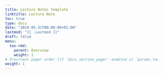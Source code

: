 ```yaml
---
title: Lecture Notes Template
linktitle: Lecture Note
toc: true
type: docs
date: "2019-05-31T00:00:00+01:00"
lastmod: "{{ .Lastmod }}"
draft: false
menu:
  tex-rmd:
    parent: Overview
    weight: 1
# Prev/next pager order (if `docs_section_pager` enabled in `params.toml`)
weight: 1
---
```

